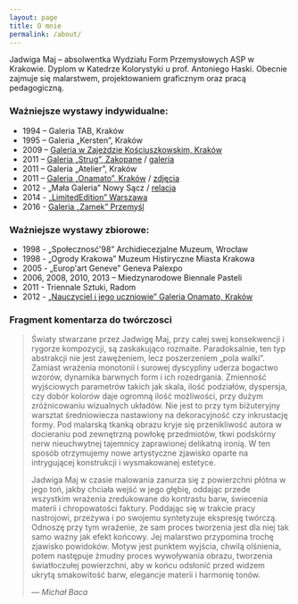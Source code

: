 ```yaml
---
layout: page
title: O mnie
permalink: /about/
---
```


Jadwiga Maj – absolwentka Wydziału Form Przemysłowych ASP w Krakowie. Dyplom w
Katedrze Kolorystyki u prof. Antoniego Haski. Obecnie zajmuje się malarstwem,
projektowaniem graficznym oraz pracą pedagogiczną.

### Ważniejsze wystawy indywidualne:
 - 1994 – Galeria TAB, Kraków
 - 1995 – Galeria „Kersten”, Kraków
 - 2009 – [Galeria w Zajeżdzie Kościuszkowskim, Kraków](http://www.dworek.krakow.pl/galeria/2009/12/)
 - 2011 – [Galeria „Strug”, Zakopane](http://www.watra.pl/zakopane/kultura/2011/03/20/element-jadwigi-maj)
 / [galeria](http://jmaj.eu01.aws.af.cm)
 - 2011 – Galeria „Atelier”, Kraków
 - 2011 – [Galeria „Onamato”, Kraków](http://www.poland-art.com/index.php/wystawy/krakow/onamato/5307-jadwiga-maj-w-onamato)
 / [zdjęcia](http://www.sztukpuk.art.pl/wydarzenia_2011_04/656.html)
 - 2012 - „Mała Galeria” Nowy Sącz
 / [relacja](http://www.youtube.com/watch?v=o9bKH6p2H1Y&feature=relmfu )
 - 2014 - [„LimitedEdition” Warszawa](http://limitededition.pl/blog/timing-the-time/)
 - 2016 - [Galeria „Zamek” Przemyśl](http://kultura.przemysl.pl/?url=7&info=3647)

### Ważniejsze wystawy zbiorowe:
 - 1998 - „Społecznosć'98” Archidiecezjalne Muzeum, Wrocław
 - 1998 - „Ogrody Krakowa” Muzeum Histiryczne Miasta Krakowa
 - 2005 - „Europ'art Geneve” Geneva Palexpo
 - 2006, 2008, 2010, 2013 – Miedzynarodowe Biennale Pasteli
 - 2011 - Triennale Sztuki, Radom
 - 2012 - [„Nauczyciel i jego uczniowie” Galeria Onamato, Kraków](http://www.wiadomosci24.pl/artykul/wystawa_nauczyciel_tworca_i_jego_uczniowie_w_krakowie_251555.html)

### Fragment komentarza do twórczosci
> Światy stwarzane przez Jadwigę Maj, przy całej swej
> konsekwencji i rygorze kompozycji, są zaskakująco rozmaite.
> Paradoksalnie, ten typ abstrakcji nie jest zawężeniem, lecz
> poszerzeniem „pola walki”. Zamiast wrażenia monotonii i surowej
> dyscypliny uderza bogactwo wzorów, dynamika barwnych form i
> ich rozedrgania. Zmienność wyjściowych parametrów takich jak
> skala, ilość podziałów, dyspersja, czy dobór kolorów daje ogromną
> ilość możliwości, przy dużym zróżnicowaniu wizualnych układów.
> Nie jest to przy tym biżuteryjny warsztat średniowiecza nastawiony
> na dekoracyjność czy inkrustację formy. Pod malarską tkanką
> obrazu kryje się przenikliwość autora w docieraniu pod zewnętrzną
> powłokę przedmiotów, tkwi podskórny nerw nieuchwytnej
> tajemnicy zaprawionej delikatną ironią. W ten sposób otrzymujemy
> nowe artystyczne zjawisko oparte na intrygującej konstrukcji i
> wysmakowanej estetyce.
>
> Jadwiga Maj w czasie malowania zanurza się z powierzchni płótna
> w jego toń, jakby chciała wejść w jego głębię, oddając przede
> wszystkim wrażenia zredukowane do kontrastu barw, świecenia
> materii i chropowatości faktury. Poddając się w trakcie pracy
> nastrojowi, przeżywa i po swojemu syntetyzuje ekspresję twórczą.
> Odnoszę przy tym wrażenie, że sam proces tworzenia jest dla niej
> tak samo ważny jak efekt końcowy. Jej malarstwo przypomina
> trochę zjawisko powidoków. Motyw jest punktem wyjścia, chwilą
> olśnienia, potem następuje żmudny proces wywoływania obrazu,
> tworzenia światłoczułej powierzchni, aby w końcu odsłonić przed
> widzem ukrytą smakowitość barw, elegancje materii i harmonię
> tonów.
>
> &mdash; <cite>Michał Baca</cite>
